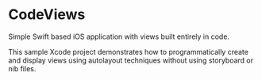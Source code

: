 # CodeViews
Simple Swift based iOS application with views built entirely in code.

This sample Xcode project demonstrates how to programmatically create and display views using autolayout techniques without using storyboard or nib files.
